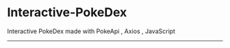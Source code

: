 # Interactive-PokeDex
Interactive PokeDex made with PokeApi , Axios , JavaScript
**************************************************
